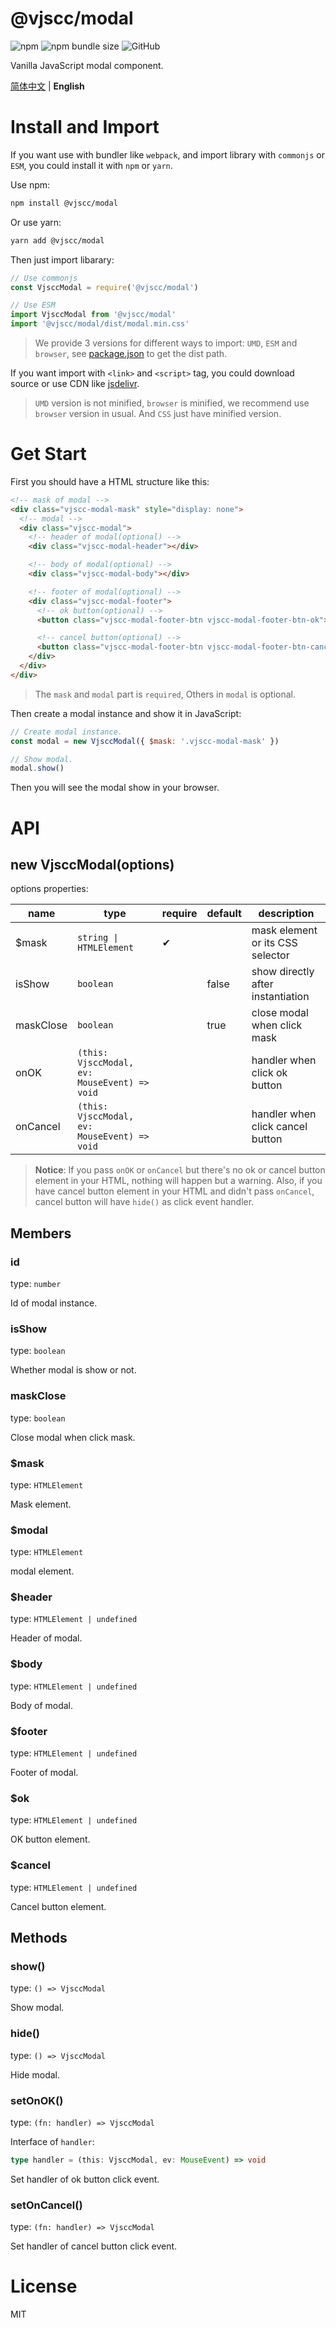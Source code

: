 # @vjscc/modal

![npm](https://img.shields.io/npm/v/@vjscc/modal?style=flat-square)
![npm bundle size](https://img.shields.io/bundlephobia/min/@vjscc/modal?style=flat-square)
![GitHub](https://img.shields.io/github/license/vjscc/modal?style=flat-square)

Vanilla JavaScript modal component.

[简体中文](./README_zh.md) | **English**

# Install and Import

If you want use with bundler like `webpack`, and import library with `commonjs` or `ESM`, you could install it with `npm` or `yarn`.

Use npm:

```bash
npm install @vjscc/modal
```

Or use yarn:

```bash
yarn add @vjscc/modal
```

Then just import libarary:

```javascript
// Use commonjs
const VjsccModal = require('@vjscc/modal')

// Use ESM
import VjsccModal from '@vjscc/modal'
import '@vjscc/modal/dist/modal.min.css'
```

> We provide 3 versions for different ways to import: `UMD`, `ESM` and `browser`, see [package.json](./package.json) to get the dist path.

If you want import with `<link>` and `<script>` tag, you could download source or use CDN like [jsdelivr](https://www.jsdelivr.com/).

> `UMD` version is not minified, `browser` is minified, we recommend use `browser` version in usual. And `CSS` just have minified version.

# Get Start

First you should have a HTML structure like this:

```html
<!-- mask of modal -->
<div class="vjscc-modal-mask" style="display: none">
  <!-- modal -->
  <div class="vjscc-modal">
    <!-- header of modal(optional) -->
    <div class="vjscc-modal-header"></div>

    <!-- body of modal(optional) -->
    <div class="vjscc-modal-body"></div>

    <!-- footer of modal(optional) -->
    <div class="vjscc-modal-footer">
      <!-- ok button(optional) -->
      <button class="vjscc-modal-footer-btn vjscc-modal-footer-btn-ok">OK</button>

      <!-- cancel button(optional) -->
      <button class="vjscc-modal-footer-btn vjscc-modal-footer-btn-cancel">Cancel</button>
    </div>
  </div>
</div>
```

> The `mask` and `modal` part is `required`, Others in `modal` is optional.

Then create a modal instance and show it in JavaScript:

```javascript
// Create modal instance.
const modal = new VjsccModal({ $mask: '.vjscc-modal-mask' })

// Show modal.
modal.show()
```

Then you will see the modal show in your browser.

# API

## new VjsccModal(options)

options properties:

| name      | type                                         | require | default | description                       |
| --------- | -------------------------------------------- | ------- | ------- | --------------------------------- |
| $mask     | `string \| HTMLElement`                      | ✔       |         | mask element or its CSS selector  |
| isShow    | `boolean`                                    |         | false   | show directly after instantiation |
| maskClose | `boolean`                                    |         | true    | close modal when click mask       |
| onOK      | `(this: VjsccModal, ev: MouseEvent) => void` |         |         | handler when click ok button      |
| onCancel  | `(this: VjsccModal, ev: MouseEvent) => void` |         |         | handler when click cancel button  |

> **Notice**: If you pass `onOK` or `onCancel` but there's no ok or cancel button element in your HTML, nothing will happen but a warning. Also, if you have cancel button element in your HTML and didn't pass `onCancel`, cancel button will have `hide()` as click event handler.

## Members

### id

type: `number`

Id of modal instance.

### isShow

type: `boolean`

Whether modal is show or not.

### maskClose

type: `boolean`

Close modal when click mask.

### $mask

type: `HTMLElement`

Mask element.

### $modal

type: `HTMLElement`

modal element.

### $header

type: `HTMLElement | undefined`

Header of modal.

### $body

type: `HTMLElement | undefined`

Body of modal.

### $footer

type: `HTMLElement | undefined`

Footer of modal.

### $ok

type: `HTMLElement | undefined`

OK button element.

### $cancel

type: `HTMLElement | undefined`

Cancel button element.

## Methods

### show()

type: `() => VjsccModal`

Show modal.

### hide()

type: `() => VjsccModal`

Hide modal.

### setOnOK()

type: `(fn: handler) => VjsccModal`

Interface of `handler`:

```typescript
type handler = (this: VjsccModal, ev: MouseEvent) => void
```

Set handler of ok button click event.

### setOnCancel()

type: `(fn: handler) => VjsccModal`

Set handler of cancel button click event.

# License

MIT
